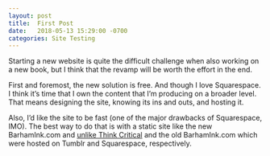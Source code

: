 ```yaml
---
layout: post
title:  First Post
date:   2018-05-13 15:29:00 -0700
categories: Site Testing
---
```

Starting a new website is quite the difficult challenge when also working on a new book, but I think that the revamp will be worth the effort in the end.

First and foremost, the new solution is free. And though I love Squarespace. I think it’s time that I own the content that I’m producing on a broader level. That means designing the site, knowing its ins and outs, and hosting it.

Also, I’d like the site to be fast (one of the major drawbacks of Squarespace, IMO). The best way to do that is with a static site like the new BarhamInk.com and [unlike Think Critical][1] and the old BarhamInk.com which were hosted on Tumblr and Squarespace, respectively.

[1]:	http://natebarham.tumblr.com
